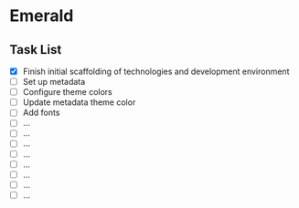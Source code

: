 # Emerald

## Task List

- [x] Finish initial scaffolding of technologies and development environment
- [ ] Set up metadata
- [ ] Configure theme colors
- [ ] Update metadata theme color
- [ ] Add fonts
- [ ] ...
- [ ] ...
- [ ] ...
- [ ] ...
- [ ] ...
- [ ] ...
- [ ] ...
- [ ] ...
